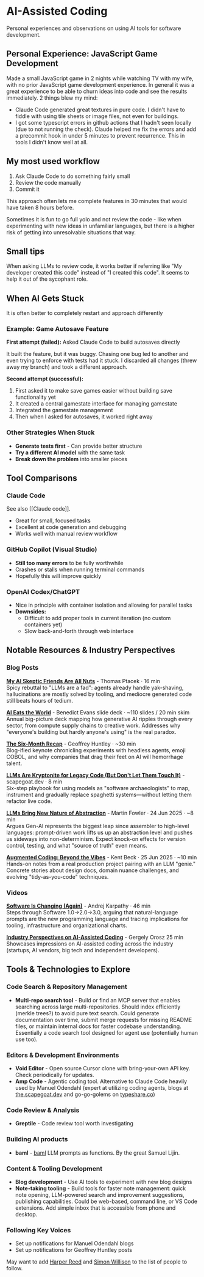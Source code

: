 # AI-Assisted Coding

Personal experiences and observations on using AI tools for software development.

## Personal Experience: JavaScript Game Development

Made a small JavaScript game in 2 nights while watching TV with my wife, with no prior JavaScript game development experience. In general it was a great experience to be able to churn ideas into code and see the results immediately. 2 things blew my mind:

- Claude Code generated great textures in pure code. I didn't have to fiddle with using tile sheets or image files, not even for buildings.
- I got some typescript errors in github actions that I hadn't seen locally (due to not running the check). Claude helped me fix the errors and add a precommit hook in under 5 minutes to prevent recurrence. This in tools I didn't know well at all.

## My most used workflow

1. Ask Claude Code to do something fairly small
2. Review the code manually
3. Commit it

This approach often lets me complete features in 30 minutes that would have taken 8 hours before.

Sometimes it is fun to go full yolo and not review the code - like when experimenting with new ideas in unfamiliar languages, but there is a higher risk of getting into unresolvable situations that way.

## Small tips

When asking LLMs to review code, it works better if referring like "My developer created this code" instead of "I created this code". It seems to help it out of the sycophant role.

## When AI Gets Stuck

It is often better to completely restart and approach differently

### Example: Game Autosave Feature

**First attempt (failed):** Asked Claude Code to build autosaves directly

It built the feature, but it was buggy. Chasing one bug led to another and even trying to enforce with tests had it stuck.
I discarded all changes (threw away my branch) and took a different approach.

**Second attempt (successful):**

1. First asked it to make save games easier without building save functionality yet
2. It created a central gamestate interface for managing gamestate
3. Integrated the gamestate management
4. Then when I asked for autosaves, it worked right away

### Other Strategies When Stuck

- **Generate tests first** - Can provide better structure
- **Try a different AI model** with the same task
- **Break down the problem** into smaller pieces

## Tool Comparisons

### Claude Code

See also [[Claude code]].

- Great for small, focused tasks
- Excellent at code generation and debugging
- Works well with manual review workflow

### GitHub Copilot (Visual Studio)

- **Still too many errors** to be fully worthwhile
- Crashes or stalls when running terminal commands
- Hopefully this will improve quickly

### OpenAI Codex/ChatGPT

- Nice in principle with container isolation and allowing for parallel tasks
- **Downsides:**
  - Difficult to add proper tools in current iteration (no custom containers yet)
  - Slow back-and-forth through web interface

## Notable Resources & Industry Perspectives

### Blog Posts

**[My AI Skeptic Friends Are All Nuts](https://fly.io)** - Thomas Ptacek · 16 min  
Spicy rebuttal to "LLMs are a fad": agents already handle yak-shaving, hallucinations are mostly solved by tooling, and mediocre generated code still beats hours of tedium.

**[AI Eats the World](https://ben-evans.com)** - Benedict Evans slide deck · ~110 slides / 20 min skim  
Annual big-picture deck mapping how generative AI ripples through every sector, from compute supply chains to creative work. Addresses why "everyone's building but hardly anyone's using" is the real paradox.

**[The Six-Month Recap](https://ghuntley.com)** - Geoffrey Huntley · ~30 min  
Blog-ified keynote chronicling experiments with headless agents, emoji COBOL, and why companies that drag their feet on AI will hemorrhage talent.

**[LLMs Are Kryptonite for Legacy Code (But Don't Let Them Touch It)](https://the.scapegoat.dev)** - scapegoat.dev · 8 min  
Six-step playbook for using models as "software archaeologists" to map, instrument and gradually replace spaghetti systems—without letting them refactor live code.

**[LLMs Bring New Nature of Abstraction](https://martinfowler.com)** - Martin Fowler · 24 Jun 2025 · ~8 min  
Argues Gen-AI represents the biggest leap since assembler to high-level languages: prompt-driven work lifts us up an abstraction level and pushes us sideways into non-determinism. Expect knock-on effects for version control, testing, and what "source of truth" even means.

**[Augmented Coding: Beyond the Vibes](https://tidyfirst.substack.com)** - Kent Beck · 25 Jun 2025 · ~10 min  
Hands-on notes from a real production project pairing with an LLM "genie." Concrete stories about design docs, domain nuance challenges, and evolving "tidy-as-you-code" techniques.

### Videos

**[Software Is Changing (Again)](https://youtube.com)** - Andrej Karpathy · 46 min  
Steps through Software 1.0→2.0→3.0, arguing that natural-language prompts are the new programming language and tracing implications for tooling, infrastructure and organizational charts.

**[Industry Perspectives on AI-Assisted Coding](https://www.youtube.com/watch?v=EO3_qN_Ynsk)**  - Gergely Orosz 25 min
Showcases impressions on AI-assisted coding across the industry (startups, AI vendors, big tech and independent developers).

## Tools & Technologies to Explore

### Code Search & Repository Management

- **Multi-repo search tool** - Build or find an MCP server that enables searching across large multi-repositories. Should index efficiently (merkle trees?) to avoid pure text search. Could generate documentation over time, submit merge requests for missing README files, or maintain internal docs for faster codebase understanding. Essentially a code search tool designed for agent use (potentially human use too).

### Editors & Development Environments

- **Void Editor** - Open source Cursor clone with bring-your-own API key. Check periodically for updates.
- **Amp Code** - Agentic coding tool. Alternative to Claude Code heavily used by Manuel Odendahl (expert at utilizing coding agents, blogs at [the.scapegoat.dev](https://the.scapegoat.dev/) and go-go-golems on [typeshare.co](https://typeshare.co/go-go-golems))

### Code Review & Analysis

- **Greptile** - Code review tool worth investigating

### Building AI products

- **baml** - [baml](https://github.com/BoundaryML/baml) LLM prompts as functions. By the great Samuel Lijin.

### Content & Tooling Development

- **Blog development** - Use AI tools to experiment with new blog designs
- **Note-taking tooling** - Build tools for faster note management: quick note opening, LLM-powered search and improvement suggestions, publishing capabilities. Could be web-based, command line, or VS Code extensions. Add simple inbox that is accessible from phone and desktop.

### Following Key Voices

- Set up notifications for Manuel Odendahl blogs
- Set up notifications for Geoffrey Huntley posts

May want to add [Harper Reed](https://harper.blog/posts/) and [Simon Willison](https://simonwillison.net/) to the list of people to follow.
